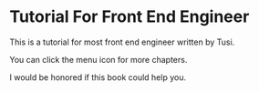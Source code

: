 # Tutorial For Front End Engineer

This is a tutorial for most front end engineer written by Tusi.

You can click the menu icon for more chapters.

I would be honored if this book could help you.
